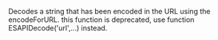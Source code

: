 Decodes a string that has been encoded in the URL using the encodeForURL.
		this function is deprecated, use function ESAPIDecode('url',...) instead.